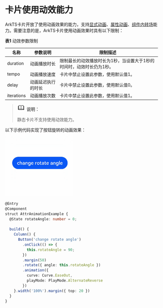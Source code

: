 # 卡片使用动效能力


ArkTS卡片开放了使用动画效果的能力，支持[显式动画](../reference/arkui-ts/ts-explicit-animation.md)、[属性动画](../reference/arkui-ts/ts-animatorproperty.md)、[组件内转场](../reference/arkui-ts/ts-transition-animation-component.md)能力。需要注意的是，ArkTS卡片使用动画效果时具有以下限制：


**表1** 动效参数限制

| 名称 | 参数说明 | 限制描述 |
| -------- | -------- | -------- |
| duration | 动画播放时长 | 限制最长的动效播放时长为1秒，当设置大于1秒的时间时，动效时长仍为1秒。 |
| tempo | 动画播放速度 | 卡片中禁止设置此参数，使用默认值1。 |
| delay | 动画延迟执行的时长 | 卡片中禁止设置此参数，使用默认值0。 |
| iterations | 动画播放次数 | 卡片中禁止设置此参数，使用默认值1。 |

>![icon-note.gif](public_sys-resources/icon-note.gif) **说明：**
>
>静态卡片不支持使用动效能力。

以下示例代码实现了按钮旋转的动画效果：  
![WidgetAnimation](figures/WidgetAnimation.gif)



```ts
@Entry
@Component
struct AttrAnimationExample {
  @State rotateAngle: number = 0;

  build() {
    Column() {
      Button('change rotate angle')
        .onClick(() => {
          this.rotateAngle = 90;
        })
        .margin(50)
        .rotate({ angle: this.rotateAngle })
        .animation({
          curve: Curve.EaseOut,
          playMode: PlayMode.AlternateReverse
        })
    }.width('100%').margin({ top: 20 })
  }
}
```
